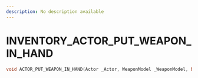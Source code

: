 ```yaml
---
description: No description available 
---
```


# INVENTORY\_ACTOR_PUT_WEAPON_IN_HAND

```cpp
void ACTOR_PUT_WEAPON_IN_HAND(Actor _Actor, WeaponModel _WeaponModel, bool _InHand);
```